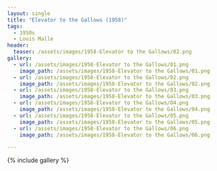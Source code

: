 ```yaml
---
layout: single
title: "Elevator to the Gallows (1958)"
tags:
  - 1950s 
  - Louis Malle
header:
  teaser: /assets/images/1958-Elevator to the Gallows/02.png
gallery:
  - url: /assets/images/1958-Elevator to the Gallows/01.png
    image_path: /assets/images/1958-Elevator to the Gallows/01.png
  - url: /assets/images/1958-Elevator to the Gallows/02.png
    image_path: /assets/images/1958-Elevator to the Gallows/02.png
  - url: /assets/images/1958-Elevator to the Gallows/03.png
    image_path: /assets/images/1958-Elevator to the Gallows/03.png
  - url: /assets/images/1958-Elevator to the Gallows/04.png
    image_path: /assets/images/1958-Elevator to the Gallows/04.png
  - url: /assets/images/1958-Elevator to the Gallows/05.png
    image_path: /assets/images/1958-Elevator to the Gallows/05.png
  - url: /assets/images/1958-Elevator to the Gallows/06.png
    image_path: /assets/images/1958-Elevator to the Gallows/06.png

---
```

{% include gallery %}
